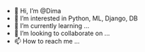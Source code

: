 - 👋 Hi, I’m @Dima
- 👀 I’m interested in Python, ML, Django, DB
- 🌱 I’m currently learning ...
- 💞️ I’m looking to collaborate on ...
- 📫 How to reach me ...

<!---
DMA8/DMA8 is a ✨ special ✨ repository because its `README.md` (this file) appears on your GitHub profile.
You can click the Preview link to take a look at your changes.
--->
